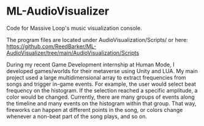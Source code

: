 # ML-AudioVisualizer
Code for Massive Loop's music visualization console.

The program files are located under AudioVisualization/Scripts/ or here: https://github.com/ReedBarker/ML-AudioVisualizer/tree/main/AudioVisualization/Scripts


During my recent Game Development internship at Human Mode, I developed games/worlds for their metaverse using Unity and LUA. My main project used a large multidimensional array to extract frequencies from songs and trigger in-game events. For example, the user would select beat frequency on the histogram. If the selection reached a specific amplitude, a color would be changed. Currently, there are many groups of events along the timeline and many events on the histogram within that group. That way, fireworks can happen at different points in the song, or colors change whenever a non-beat part of the song plays, and so on.
